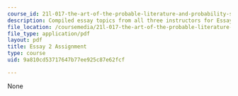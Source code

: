 ```yaml
---
course_id: 21l-017-the-art-of-the-probable-literature-and-probability-spring-2008
description: Compiled essay topics from all three instructors for Essay 2.
file_location: /coursemedia/21l-017-the-art-of-the-probable-literature-and-probability-spring-2008/9a810cd53717647b77ee925c87e62fcf_essay2_compiled.pdf
file_type: application/pdf
layout: pdf
title: Essay 2 Assignment
type: course
uid: 9a810cd53717647b77ee925c87e62fcf

---
```

None